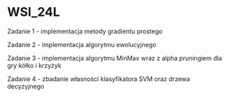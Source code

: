 # WSI_24L

Zadanie 1 - implementacja metody gradientu prostego

Zadanie 2 - implementacja algorytmu ewolucyjnego

Zadanie 3 - implementacja algorytmu MinMax wraz z alpha pruningiem dla gry kółko i krzyżyk

Zadanie 4 - zbadanie własności klasyfikatora SVM oraz drzewa decyzyjnego